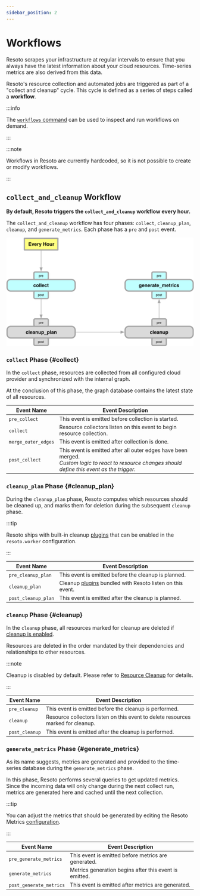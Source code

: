 ```yaml
---
sidebar_position: 2
---
```


# Workflows

Resoto scrapes your infrastructure at regular intervals to ensure that you always have the latest information about your cloud resources. Time-series metrics are also derived from this data.

Resoto's resource collection and automated jobs are triggered as part of a "collect and cleanup" cycle. This cycle is defined as a series of steps called a **workflow**.

:::info

The [`workflows` command](../../reference/cli/action-commands/workflows) can be used to inspect and run workflows on demand.

:::

:::note

Workflows in Resoto are currently hardcoded, so it is not possible to create or modify workflows.

:::

## `collect_and_cleanup` Workflow

**By default, Resoto triggers the `collect_and_cleanup` workflow every hour.**

The `collect_and_cleanup` workflow has four phases: `collect`, `cleanup_plan`, `cleanup`, and `generate_metrics`. Each phase has a `pre` and `post` event.

![Default Workflow Diagram](./img/workflow-phases.svg)

### `collect` Phase {#collect}

In the `collect` phase, resources are collected from all configured cloud provider and synchronized with the internal graph.

At the conclusion of this phase, the graph database contains the latest state of all resources.

| Event Name          | Event Description                                                                                                                                       |
| ------------------- | ------------------------------------------------------------------------------------------------------------------------------------------------------- |
| `pre_collect`       | This event is emitted before collection is started.                                                                                                     |
| `collect`           | Resource collectors listen on this event to begin resource collection.                                                                                  |
| `merge_outer_edges` | This event is emitted after collection is done.                                                                                                         |
| `post_collect`      | This event is emitted after all outer edges have been merged.<br />_Custom logic to react to resource changes should define this event as the trigger._ |

### `cleanup_plan` Phase {#cleanup_plan}

During the `cleanup_plan` phase, Resoto computes which resources should be cleaned up, and marks them for deletion during the subsequent `cleanup` phase.

:::tip

Resoto ships with built-in cleanup [plugins](../../reference/components/plugins/index.md) that can be enabled in the `resoto.worker` configuration.

:::

| Event Name          | Event Description                                                                                        |
| ------------------- | -------------------------------------------------------------------------------------------------------- |
| `pre_cleanup_plan`  | This event is emitted before the cleanup is planned.                                                     |
| `cleanup_plan`      | Cleanup [plugins](../../reference/components/plugins/index.md) bundled with Resoto listen on this event. |
| `post_cleanup_plan` | This event is emitted after the cleanup is planned.                                                      |

### `cleanup` Phase {#cleanup}

In the `cleanup` phase, all resources marked for cleanup are deleted if [cleanup is enabled](../resource-management/cleanup.md#enabling-cleanup).

Resources are deleted in the order mandated by their dependencies and relationships to other resources.

:::note

Cleanup is disabled by default. Please refer to [Resource Cleanup](../resource-management/cleanup.md) for details.

:::

| Event Name     | Event Description                                                                |
| -------------- | -------------------------------------------------------------------------------- |
| `pre_cleanup`  | This event is emitted before the cleanup is performed.                           |
| `cleanup`      | Resource collectors listen on this event to delete resources marked for cleanup. |
| `post_cleanup` | This event is emitted after the cleanup is performed.                            |

### `generate_metrics` Phase {#generate_metrics}

As its name suggests, metrics are generated and provided to the time-series database during the `generate_metrics` phase.

In this phase, Resoto performs several queries to get updated metrics. Since the incoming data will only change during the next collect run, metrics are generated here and cached until the next collection.

:::tip

You can adjust the metrics that should be generated by editing the Resoto Metrics [configuration](../../reference/configuration/index.md).

:::

| Event Name              | Event Description                                      |
| ----------------------- | ------------------------------------------------------ |
| `pre_generate_metrics`  | This event is emitted before metrics are generated.    |
| `generate_metrics`      | Metrics generation begins after this event is emitted. |
| `post_generate_metrics` | This event is emitted after metrics are generated.     |
